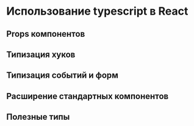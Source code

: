 # Использование typescript  в React

## Props компонентов

## Типизация хуков

## Типизация событий и форм

## Расширение стандартных компонентов

## Полезные типы